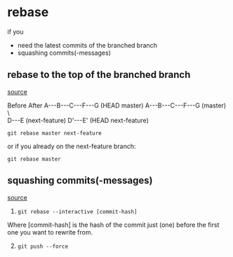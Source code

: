 # rebase

if you

- need the latest commits of the branched branch
- squashing commits(-messages)


## rebase to the top of the branched branch

[source](https://womanonrails.com/git-rebase-onto)

Before                            After
A---B---C---F---G (HEAD master)   A---B---C---F---G (master)
         \                                         \
          D---E (next-feature)                      D'---E' (HEAD next-feature)


`git rebase master next-feature`

or if you already on the next-feature branch:

`git rebase master`


## squashing commits(-messages)

[source](https://www.internalpointers.com/post/squash-commits-into-one-git)

1. `git rebase --interactive [commit-hash]`

Where [commit-hash] is the hash of the commit just (one) before the first one you want to rewrite from.

2. `git push --force`


